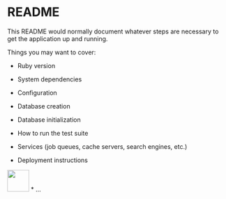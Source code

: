 # README

This README would normally document whatever steps are necessary to get the
application up and running.

Things you may want to cover:

* Ruby version

* System dependencies

* Configuration

* Database creation

* Database initialization

* How to run the test suite

* Services (job queues, cache servers, search engines, etc.)

* Deployment instructions
<img src="https://cdn.pixabay.com/photo/2022/06/18/18/05/skateboard-7270418_960_720.jpg" width="50px">
* ...
